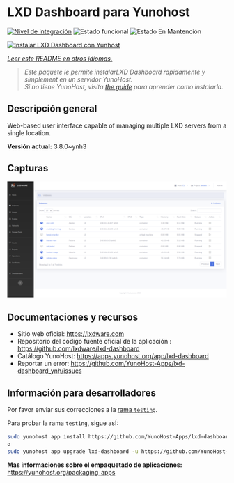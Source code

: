 <!--
Este archivo README esta generado automaticamente<https://github.com/YunoHost/apps/tree/master/tools/readme_generator>
No se debe editar a mano.
-->

# LXD Dashboard para Yunohost

[![Nivel de integración](https://dash.yunohost.org/integration/lxd-dashboard.svg)](https://ci-apps.yunohost.org/ci/apps/lxd-dashboard/) ![Estado funcional](https://ci-apps.yunohost.org/ci/badges/lxd-dashboard.status.svg) ![Estado En Mantención](https://ci-apps.yunohost.org/ci/badges/lxd-dashboard.maintain.svg)

[![Instalar LXD Dashboard con Yunhost](https://install-app.yunohost.org/install-with-yunohost.svg)](https://install-app.yunohost.org/?app=lxd-dashboard)

*[Leer este README en otros idiomas.](./ALL_README.md)*

> *Este paquete le permite instalarLXD Dashboard rapidamente y simplement en un servidor YunoHost.*  
> *Si no tiene YunoHost, visita [the guide](https://yunohost.org/install) para aprender como instalarla.*

## Descripción general

Web-based user interface capable of managing multiple LXD servers from a single location.


**Versión actual:** 3.8.0~ynh3

## Capturas

![Captura de LXD Dashboard](./doc/screenshots/screenshot01.png)

## Documentaciones y recursos

- Sitio web oficial: <https://lxdware.com>
- Repositorio del código fuente oficial de la aplicación : <https://github.com/lxdware/lxd-dashboard>
- Catálogo YunoHost: <https://apps.yunohost.org/app/lxd-dashboard>
- Reportar un error: <https://github.com/YunoHost-Apps/lxd-dashboard_ynh/issues>

## Información para desarrolladores

Por favor enviar sus correcciones a la [rama `testing`](https://github.com/YunoHost-Apps/lxd-dashboard_ynh/tree/testing).

Para probar la rama `testing`, sigue asÍ:

```bash
sudo yunohost app install https://github.com/YunoHost-Apps/lxd-dashboard_ynh/tree/testing --debug
o
sudo yunohost app upgrade lxd-dashboard -u https://github.com/YunoHost-Apps/lxd-dashboard_ynh/tree/testing --debug
```

**Mas informaciones sobre el empaquetado de aplicaciones:** <https://yunohost.org/packaging_apps>
